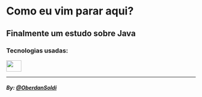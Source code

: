 # Como eu vim parar aqui?

## Finalmente um estudo sobre Java

### Tecnologias usadas:
<div>
<img height="30" width="40" src="https://cdn.jsdelivr.net/gh/devicons/devicon/icons/java/java-original.svg" />

</div>


---
##### By: [@OberdanSoldi](https://github.com/OberdanSoldi)
